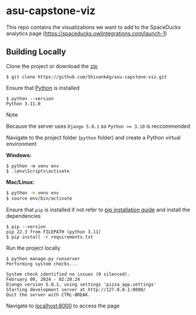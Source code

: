 # asu-capstone-viz

This repo contains the visualizations we want to add to the SpaceDucks analytics page (https://spaceducks.owlintegrations.com/launch-1)

## Building Locally

Clone the project or download the [zip](https://github.com/trashykoifish1/strongmind-pizza/archive/refs/heads/main.zip)

```shell
$ git clone https://github.com/ShivankAg/asu-capstone-viz.git
```

Ensure that [Python](https://www.python.org/) is installed

```shell
$ python --version
Python 3.11.0
```

> [!NOTE]
> Because the server uses `Django 5.0.1` so `Python >= 3.10` is reccommended

Navigate to the project folder (`python` folder) and create a Python virtual environment

**Windows:**

```shell
$ python -m venv env
$ .\env\Scripts\activate
```

**Mac/Linux:**

```bash
$ python -m venv env
$ source env/bin/activate
```

Ensure that `pip` is installed if not refer to [pip installation guide](https://pip.pypa.io/en/stable/installation/) and install the dependencies

```shell
$ pip --version
pip 22.3 from FILEPATH (python 3.11)
$ pip install -r requirements.txt
```

Run the project locally

```
$ python manage.py runserver
Performing system checks...

System check identified no issues (0 silenced).
February 09, 2024 - 02:20:24
Django version 5.0.1, using settings 'pizza_app.settings'
Starting development server at http://127.0.0.1:8000/
Quit the server with CTRL-BREAK.
```

Navigate to [localhost:8000](http://localhost:8000/) to access the page
